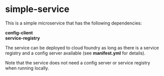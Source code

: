 # simple-service

This is a simple microservice that has the following dependencies:

**config-client**<br>
**service-registry**

The service can be deployed to cloud foundry as long as there is a service registry and a config server available (see **manifest.yml** for details).

Note that the service does not need a config server or service registry when running locally.
